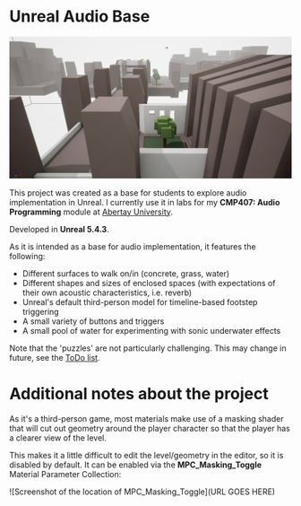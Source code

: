 # Unreal Audio Base
![Editor screenshot of the project](https://raw.githubusercontent.com/NiallMoody/UnrealAudioBase/main/Docs/Screenshot.jpg)

This project was created as a base for students to explore audio implementation in Unreal. I currently use it in labs for my **CMP407: Audio Programming** module at [Abertay University](https://www.abertay.ac.uk/).

Developed in **Unreal 5.4.3**.

As it is intended as a base for audio implementation, it features the following:

- Different surfaces to walk on/in (concrete, grass, water)
- Different shapes and sizes of enclosed spaces (with expectations of their own acoustic characteristics, i.e. reverb)
- Unreal's default third-person model for timeline-based footstep triggering
- A small variety of buttons and triggers
- A small pool of water for experimenting with sonic underwater effects

Note that the 'puzzles' are not particularly challenging. This may change in future, see the [ToDo list](https://github.com/NiallMoody/UnrealAudioBase/blob/main/ToDo.md).

# Additional notes about the project
As it's a third-person game, most materials make use of a masking shader that will cut out geometry around the player character so that the player has a clearer view of the level.

This makes it a little difficult to edit the level/geometry in the editor, so it is disabled by default. It can be enabled via the **MPC_Masking_Toggle** Material Parameter Collection:

![Screenshot of the location of MPC_Masking_Toggle](URL GOES HERE)
